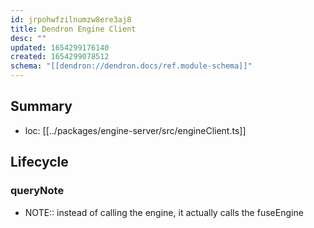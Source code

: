 ```yaml
---
id: jrpohwfzilnumzw8ere3aj8
title: Dendron Engine Client
desc: ""
updated: 1654299176140
created: 1654299078512
schema: "[[dendron://dendron.docs/ref.module-schema]]"
---
```


## Summary

- loc: [[../packages/engine-server/src/engineClient.ts]]

## Lifecycle

### queryNote

- NOTE:: instead of calling the engine, it actually calls the fuseEngine
